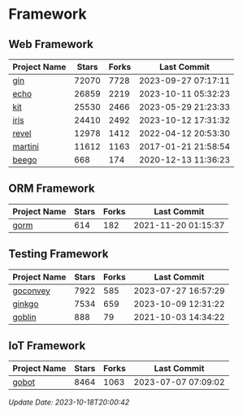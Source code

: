 # Framework

## Web Framework
| Project Name | Stars | Forks | Last Commit |
| ------------ | ----- | ----- | ----------- |
| [gin](https://github.com/gin-gonic/gin) | 72070 | 7728 | 2023-09-27 07:17:11 |
| [echo](https://github.com/labstack/echo) | 26859 | 2219 | 2023-10-11 05:32:23 |
| [kit](https://github.com/go-kit/kit) | 25530 | 2466 | 2023-05-29 21:23:33 |
| [iris](https://github.com/kataras/iris) | 24410 | 2492 | 2023-10-12 17:31:32 |
| [revel](https://github.com/revel/revel) | 12978 | 1412 | 2022-04-12 20:53:30 |
| [martini](https://github.com/go-martini/martini) | 11612 | 1163 | 2017-01-21 21:58:54 |
| [beego](https://github.com/astaxie/beego) | 668 | 174 | 2020-12-13 11:36:23 |

## ORM Framework
| Project Name | Stars | Forks | Last Commit |
| ------------ | ----- | ----- | ----------- |
| [gorm](https://github.com/jinzhu/gorm) | 614 | 182 | 2021-11-20 01:15:37 |

## Testing Framework
| Project Name | Stars | Forks | Last Commit |
| ------------ | ----- | ----- | ----------- |
| [goconvey](https://github.com/smartystreets/goconvey) | 7922 | 585 | 2023-07-27 16:57:29 |
| [ginkgo](https://github.com/onsi/ginkgo) | 7534 | 659 | 2023-10-09 12:31:22 |
| [goblin](https://github.com/franela/goblin) | 888 | 79 | 2021-10-03 14:34:22 |

## IoT Framework
| Project Name | Stars | Forks | Last Commit |
| ------------ | ----- | ----- | ----------- |
| [gobot](https://github.com/hybridgroup/gobot) | 8464 | 1063 | 2023-07-07 07:09:02 |

*Update Date: 2023-10-18T20:00:42*